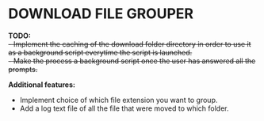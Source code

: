 # DOWNLOAD FILE GROUPER

**TODO:**  
~~- Implement the caching of the download folder directory in order to use it as a background script everytime the script is launched.~~  
~~- Make the process a background script once the user has answered all the prompts.~~

**Additional features:**  
- Implement choice of which file extension you want to group.  
- Add a log text file of all the file that were moved to which folder.  